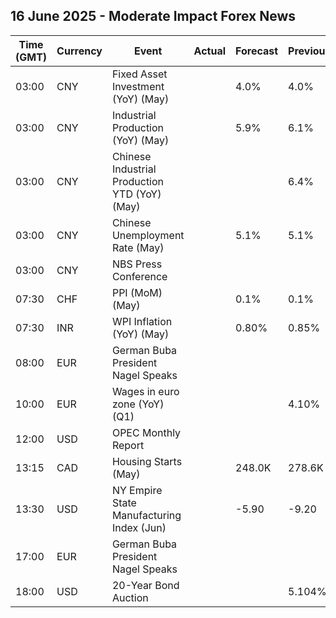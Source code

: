 ## 16 June 2025 - Moderate Impact Forex News

| Time (GMT) | Currency | Event | Actual | Forecast | Previous |
|------|----------|-------|--------|----------|----------|
| 03:00 | CNY | Fixed Asset Investment (YoY) (May) |  | 4.0% | 4.0% |
| 03:00 | CNY | Industrial Production (YoY) (May) |  | 5.9% | 6.1% |
| 03:00 | CNY | Chinese Industrial Production YTD (YoY) (May) |  |  | 6.4% |
| 03:00 | CNY | Chinese Unemployment Rate (May) |  | 5.1% | 5.1% |
| 03:00 | CNY | NBS Press Conference |  |  |  |
| 07:30 | CHF | PPI (MoM) (May) |  | 0.1% | 0.1% |
| 07:30 | INR | WPI Inflation (YoY) (May) |  | 0.80% | 0.85% |
| 08:00 | EUR | German Buba President Nagel Speaks |  |  |  |
| 10:00 | EUR | Wages in euro zone (YoY) (Q1) |  |  | 4.10% |
| 12:00 | USD | OPEC Monthly Report |  |  |  |
| 13:15 | CAD | Housing Starts (May) |  | 248.0K | 278.6K |
| 13:30 | USD | NY Empire State Manufacturing Index (Jun) |  | -5.90 | -9.20 |
| 17:00 | EUR | German Buba President Nagel Speaks |  |  |  |
| 18:00 | USD | 20-Year Bond Auction |  |  | 5.104% |
